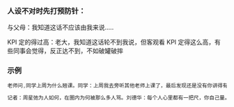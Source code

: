 ### 人设不对时先打预防针：

与父母：我知道这话不应该由我来说.....

KPI 定的得过高：老大，我知道这话轮不到我说，但客观看 KPI 定得这么高，有些同事会觉得，反正达不到，不如破罐破摔



### 示例

```java
老师问,同学上周为什么翘课。同学：上周我去旁听其他老师上课了，最后发现还是没有你讲得有意思，于是又回来了。
```

```java
记者：周星弛为人如何，在圈内为何被那么多人骂。刘德华：每个人心里都有一把尺，你自己量。
```

```java

```



